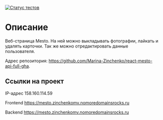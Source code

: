 [![Статус тестов](../../actions/workflows/tests.yml/badge.svg)](../../actions/workflows/tests.yml)

# Описание
Веб-страница Mesto. На ней можно выкладывать фотографии, лайкать и удалять карточки. Так же можно отредактировать данные пользователя.

Адрес репозитория: https://github.com/Marina-Zinchenko/react-mesto-api-full-gha.

## Ссылки на проект

IP-адрес 158.160.114.59

Frontend https://mesto.zinchenkomv.nomoredomainsrocks.ru

Backend https://mesto.zinchenkomv.nomoredomainsrocks.ru
